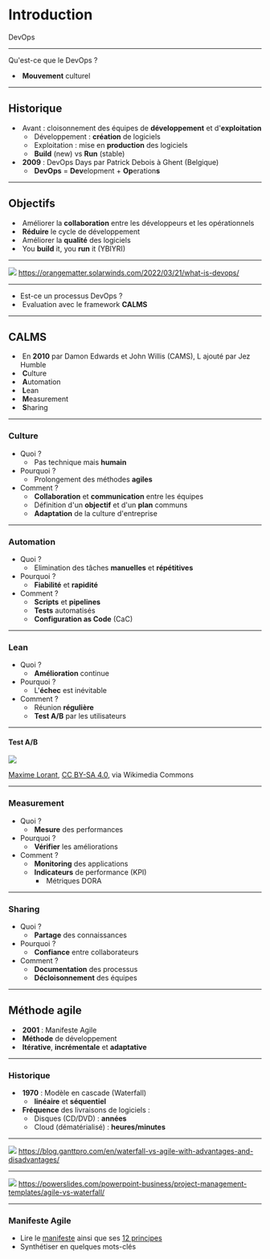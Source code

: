 # Introduction

DevOps

---

Qu'est-ce que le DevOps ?

- &shy;<!-- .element: class="fragment" --> **Mouvement** culturel

---

## Historique

- &shy;<!-- .element: class="fragment" --> Avant : cloisonnement des équipes de **développement** et d'**exploitation**
  - &shy;<!-- .element: class="fragment" --> Développement : **création** de logiciels
  - &shy;<!-- .element: class="fragment" --> Exploitation : mise en **production** des logiciels
  - &shy;<!-- .element: class="fragment" --> **Build** (new) vs **Run** (stable)
- &shy;<!-- .element: class="fragment" --> **2009** : DevOps Days par Patrick Debois à Ghent (Belgique)
  - &shy;<!-- .element: class="fragment" --> **DevOps** = **Dev**elopment + **Op**eration**s**

---

## Objectifs

- &shy;<!-- .element: class="fragment" --> Améliorer la **collaboration** entre les développeurs et les opérationnels
- &shy;<!-- .element: class="fragment" --> **Réduire** le cycle de développement
- &shy;<!-- .element: class="fragment" --> Améliorer la **qualité** des logiciels
- &shy;<!-- .element: class="fragment" --> You **build** it, you **run** it (YBIYRI)

---

![](https://orangematter.solarwinds.com/wp-content/uploads/2022/03/DevOps-lifecycle-capabilities-1024x621.png)
https://orangematter.solarwinds.com/2022/03/21/what-is-devops/ <!-- .element: class="reference" target="_blank" -->

---

- Est-ce un processus DevOps ?
- &shy;<!-- .element: class="fragment" --> Evaluation avec le framework **CALMS**

---

## CALMS

- &shy;<!-- .element: class="fragment" data-fragment-index="1" --> En **2010** par Damon Edwards et John Willis (CAMS), L ajouté par Jez Humble
- &shy;<!-- .element: class="fragment" data-fragment-index="2" --> **C**ulture
- &shy;<!-- .element: class="fragment" data-fragment-index="2" --> **A**utomation
- &shy;<!-- .element: class="fragment" data-fragment-index="2" --> **L**ean
- &shy;<!-- .element: class="fragment" data-fragment-index="2" --> **M**easurement
- &shy;<!-- .element: class="fragment" data-fragment-index="2" --> **S**haring

---

### Culture

- Quoi ?
  - &shy;<!-- .element: class="fragment" --> Pas technique mais **humain**
- Pourquoi ?
  - &shy;<!-- .element: class="fragment" --> Prolongement des méthodes **agiles**
- Comment ?
  - &shy;<!-- .element: class="fragment" --> **Collaboration** et **communication** entre les équipes
  - &shy;<!-- .element: class="fragment" --> Définition d'un **objectif** et d'un **plan** communs
  - &shy;<!-- .element: class="fragment" --> **Adaptation** de la culture d'entreprise

---

### Automation

- Quoi ?
  - &shy;<!-- .element: class="fragment" --> Elimination des tâches **manuelles** et **répétitives**
- Pourquoi ?
  - &shy;<!-- .element: class="fragment" --> **Fiabilité** et **rapidité**
- Comment ?
  - &shy;<!-- .element: class="fragment" --> **Scripts** et **pipelines**
  - &shy;<!-- .element: class="fragment" --> **Tests** automatisés
  - &shy;<!-- .element: class="fragment" --> **Configuration as Code** (CaC)

---

### Lean

- Quoi ?
  - &shy;<!-- .element: class="fragment" --> **Amélioration** continue
- Pourquoi ?
  - &shy;<!-- .element: class="fragment" --> L'**échec** est inévitable
- Comment ?
  - &shy;<!-- .element: class="fragment" --> Réunion **régulière**
  - &shy;<!-- .element: class="fragment" --> **Test A/B** par les utilisateurs

---

#### Test A/B

![](https://upload.wikimedia.org/wikipedia/commons/6/68/A-B_testing_simple_example.png)

<p class="reference">
  <a href="https://commons.wikimedia.org/wiki/File:A-B_testing_simple_example.png">Maxime Lorant</a>, <a href="https://creativecommons.org/licenses/by-sa/4.0">CC BY-SA 4.0</a>, via Wikimedia Commons
</p>

---

### Measurement

- Quoi ?
  - &shy;<!-- .element: class="fragment" --> **Mesure** des performances
- Pourquoi ?
  - &shy;<!-- .element: class="fragment" --> **Vérifier** les améliorations
- Comment ?
  - &shy;<!-- .element: class="fragment" --> **Monitoring** des applications
  - &shy;<!-- .element: class="fragment" --> **Indicateurs** de performance (KPI)
    - &shy;<!-- .element: class="fragment" --> Métriques DORA

---

### Sharing

- Quoi ?
  - &shy;<!-- .element: class="fragment" --> **Partage** des connaissances
- Pourquoi ?
  - &shy;<!-- .element: class="fragment" --> **Confiance** entre collaborateurs
- Comment ?
  - &shy;<!-- .element: class="fragment" --> **Documentation** des processus
  - &shy;<!-- .element: class="fragment" --> **Décloisonnement** des équipes

---

## Méthode agile

- &shy;<!-- .element: class="fragment" --> **2001** : Manifeste Agile
- &shy;<!-- .element: class="fragment" --> **Méthode** de développement
- &shy;<!-- .element: class="fragment" --> **Itérative**, **incrémentale** et **adaptative**

---

### Historique

- &shy;<!-- .element: class="fragment" --> **1970** : Modèle en cascade (Waterfall)
  - &shy;<!-- .element: class="fragment" --> **linéaire** et **séquentiel**
- &shy;<!-- .element: class="fragment" --> **Fréquence** des livraisons de logiciels :
  - &shy;<!-- .element: class="fragment" --> Disques (CD/DVD) : **années**
  - &shy;<!-- .element: class="fragment" --> Cloud (dématérialisé) : **heures/minutes**

---

![](https://cdnb.ganttpro.com/uploads/2016/11/waterfall-and-agile-methods.jpg)
https://blog.ganttpro.com/en/waterfall-vs-agile-with-advantages-and-disadvantages/ <!-- .element: class="reference" target="_blank" -->

---

![](https://powerslides.com/wp-content/uploads/2019/03/Agile-vs-Waterfall-3.png)
https://powerslides.com/powerpoint-business/project-management-templates/agile-vs-waterfall/ <!-- .element: class="reference" target="_blank" -->

---

### Manifeste Agile

- Lire le [manifeste](https://agilemanifesto.org/iso/fr/manifesto.html) <!-- .element: target="_blank" --> ainsi que ses [12 principes](https://agilemanifesto.org/iso/fr/principles.html) <!-- .element: target="_blank" -->
- Synthétiser en quelques mots-clés
